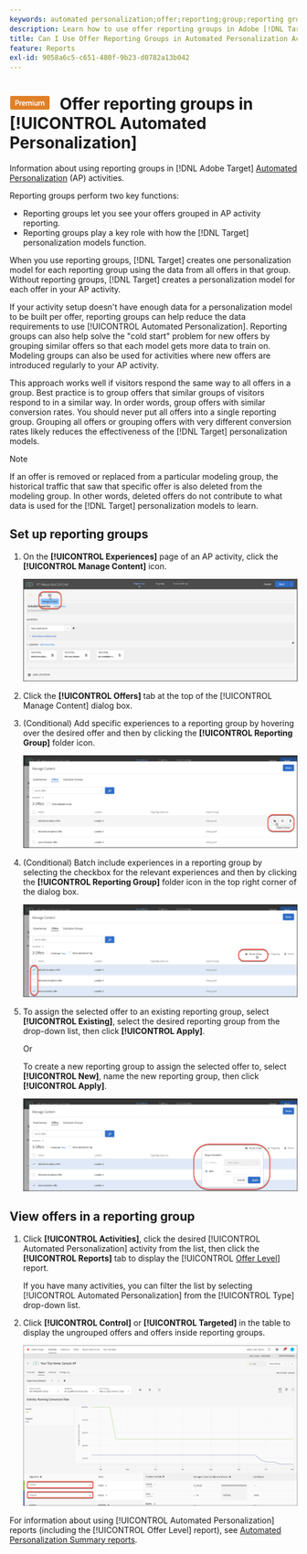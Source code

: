 ```yaml
---
keywords: automated personalization;offer;reporting;group;reporting group;ap
description: Learn how to use offer reporting groups in Adobe [!DNL Target] [!UICONTROL Automated Personalization] activities.
title: Can I Use Offer Reporting Groups in Automated Personalization Activities?
feature: Reports
exl-id: 9058a6c5-c651-480f-9b23-d0782a13b042
---
```

# ![PREMIUM](/help/main/assets/premium.png) Offer reporting groups in [!UICONTROL Automated Personalization]

Information about using reporting groups in [!DNL Adobe Target] [Automated Personalization](/help/main/c-activities/t-automated-personalization/automated-personalization.md) (AP) activities.

Reporting groups perform two key functions:

* Reporting groups let you see your offers grouped in AP activity reporting. 
* Reporting groups play a key role with how the [!DNL Target] personalization models function.

When you use reporting groups, [!DNL Target] creates one personalization model for each reporting group using the data from all offers in that group. Without reporting groups, [!DNL Target] creates a personalization model for each offer in your AP activity.

If your activity setup doesn't have enough data for a personalization model to be built per offer, reporting groups can help reduce the data requirements to use [!UICONTROL Automated Personalization]. Reporting groups can also help solve the "cold start" problem for new offers by grouping similar offers so that each model gets more data to train on. Modeling groups can also be used for activities where new offers are introduced regularly to your AP activity.

This approach works well if visitors respond the same way to all offers in a group. Best practice is to group offers that similar groups of visitors respond to in a similar way. In order words, group offers with similar conversion rates. You should never put all offers into a single reporting group. Grouping all offers or grouping offers with very different conversion rates likely reduces the effectiveness of the [!DNL Target] personalization models.

>[!NOTE]
>
>If an offer is removed or replaced from a particular modeling group, the historical traffic that saw that specific offer is also deleted from the modeling group. In other words, deleted offers do not contribute to what data is used for the [!DNL Target] personalization models to learn.

## Set up reporting groups

1. On the **[!UICONTROL Experiences]** page of an AP activity, click the **[!UICONTROL Manage Content]** icon.

   ![Manage Content icon](/help/main/c-reports/assets/ap_manage_content.png)

1. Click the **[!UICONTROL Offers]** tab at the top of the [!UICONTROL Manage Content] dialog box. 
1. (Conditional) Add specific experiences to a reporting group by hovering over the desired offer and then by clicking the **[!UICONTROL Reporting Group]** folder icon.

   ![Reporting Group icon](/help/main/c-reports/assets/ap_manage_content_2.png)

1. (Conditional) Batch include experiences in a reporting group by selecting the checkbox for the relevant experiences and then by clicking the **[!UICONTROL Reporting Group]** folder icon in the top right corner of the dialog box.

   ![Reporting Group icon](/help/main/c-reports/assets/ap_manage_content_3.png)

1. To assign the selected offer to an existing reporting group, select **[!UICONTROL Existing]**, select the desired reporting group from the drop-down list, then click **[!UICONTROL Apply]**.

   Or

   To create a new reporting group to assign the selected offer to, select **[!UICONTROL New]**, name the new reporting group, then click **[!UICONTROL Apply]**.

   ![New icon to create a new reporting group](/help/main/c-reports/assets/ap_reporting_groups.png)

## View offers in a reporting group 

1. Click **[!UICONTROL Activities]**, click the desired [!UICONTROL Automated Personalization] activity from the list, then click the **[!UICONTROL Reports]** tab to display the [!UICONTROL [Offer Level](/help/main/c-reports/personalization-reports/reports-ap.md#section_CAA6409879E349C6906E2BE8156D87A1)] report.

   If you have many activities, you can filter the list by selecting [!UICONTROL Automated Personalization] from the [!UICONTROL Type] drop-down list.

1. Click **[!UICONTROL Control]** or **[!UICONTROL Targeted]** in the table to display the ungrouped offers and offers inside reporting groups.

   ![Offer groups: Control and Targeted](/help/main/c-reports/c-report-settings/assets/offer-groups.png)

For information about using [!UICONTROL Automated Personalization] reports (including the [!UICONTROL Offer Level] report), see [Automated Personalization Summary reports](/help/main/c-reports/personalization-reports/reports-ap.md).


